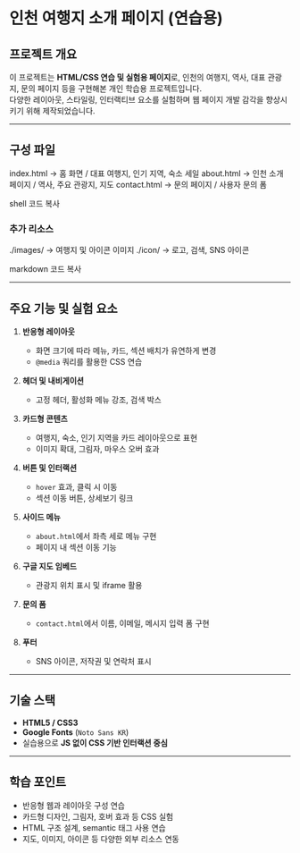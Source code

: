 # 인천 여행지 소개 페이지 (연습용)

## 프로젝트 개요
이 프로젝트는 **HTML/CSS 연습 및 실험용 페이지**로, 인천의 여행지, 역사, 대표 관광지, 문의 페이지 등을 구현해본 개인 학습용 프로젝트입니다.  
다양한 레이아웃, 스타일링, 인터랙티브 요소를 실험하며 웹 페이지 개발 감각을 향상시키기 위해 제작되었습니다.

---

## 구성 파일

index.html → 홈 화면 / 대표 여행지, 인기 지역, 숙소 세일
about.html → 인천 소개 페이지 / 역사, 주요 관광지, 지도
contact.html → 문의 페이지 / 사용자 문의 폼

shell
코드 복사

### 추가 리소스
./images/ → 여행지 및 아이콘 이미지
./icon/ → 로고, 검색, SNS 아이콘

markdown
코드 복사

---

## 주요 기능 및 실험 요소

1. **반응형 레이아웃**
   - 화면 크기에 따라 메뉴, 카드, 섹션 배치가 유연하게 변경
   - `@media` 쿼리를 활용한 CSS 연습

2. **헤더 및 내비게이션**
   - 고정 헤더, 활성화 메뉴 강조, 검색 박스

3. **카드형 콘텐츠**
   - 여행지, 숙소, 인기 지역을 카드 레이아웃으로 표현
   - 이미지 확대, 그림자, 마우스 오버 효과

4. **버튼 및 인터랙션**
   - `hover` 효과, 클릭 시 이동
   - 섹션 이동 버튼, 상세보기 링크

5. **사이드 메뉴**
   - `about.html`에서 좌측 세로 메뉴 구현
   - 페이지 내 섹션 이동 기능

6. **구글 지도 임베드**
   - 관광지 위치 표시 및 iframe 활용

7. **문의 폼**
   - `contact.html`에서 이름, 이메일, 메시지 입력 폼 구현

8. **푸터**
   - SNS 아이콘, 저작권 및 연락처 표시

---

## 기술 스택
- **HTML5 / CSS3**  
- **Google Fonts** (`Noto Sans KR`)  
- 실습용으로 **JS 없이 CSS 기반 인터랙션 중심**  

---

## 학습 포인트
- 반응형 웹과 레이아웃 구성 연습
- 카드형 디자인, 그림자, 호버 효과 등 CSS 실험
- HTML 구조 설계, semantic 태그 사용 연습
- 지도, 이미지, 아이콘 등 다양한 외부 리소스 연동

